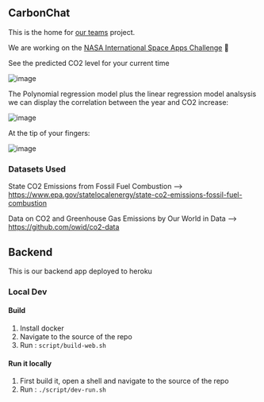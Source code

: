 ## CarbonChat

This is the home for [our teams](https://2020.spaceappschallenge.org/challenges/inform/carbon-footprint/teams/carbon-chat/stream) project.

We are working on the [NASA International Space Apps Challenge](https://2020.spaceappschallenge.org/) :tada:


See the predicted CO2 level for your current time

![image](https://user-images.githubusercontent.com/1907138/95049090-f41b6400-069d-11eb-9df9-c5e9d62417dc.png)

The Polynomial regression model plus the linear regression model analsysis we can display the correlation between the year and CO2 increase:

![image](https://user-images.githubusercontent.com/1907138/95049177-1d3bf480-069e-11eb-9c66-36574d6c12ea.png)


At the tip of your fingers:

![image](https://user-images.githubusercontent.com/1907138/95049441-9cc9c380-069e-11eb-98aa-d6986e98bd6f.png)


### Datasets Used
State CO2 Emissions from Fossil Fuel Combustion --> https://www.epa.gov/statelocalenergy/state-co2-emissions-fossil-fuel-combustion

Data on CO2 and Greenhouse Gas Emissions by Our World in Data -->
https://github.com/owid/co2-data

## Backend

This is our backend app deployed to heroku

### Local Dev

#### Build
1. Install docker
1. Navigate to the source of the repo
1. Run : `script/build-web.sh`

#### Run it locally

1. First build it, open a shell and navigate to the source of the repo
1. Run : `./script/dev-run.sh`
